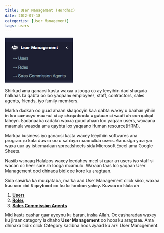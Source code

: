 ```yaml
---
title: User Management (Hordhac)
date: 2022-07-18
categories: [User Management]
tags: users
---
```


![users](/assets/images/1.png)

Shirkad ama ganacsi kasta waxaa u jooga oo ay leeyihiin dad shaqada halkaas ka qabta oo loo yaqaano employees, staff, contractors, sales agents, friends, iyo family members.

Marka dadkan oo guud ahaan shaqooyin kala qabta waxey u baahan yihiin in loo sameeyo maamul si ay shaqadooda u gutaan si waafi ah oon qalqal laheyn. Badanaaba dadakn waxaa guud ahaan loo yaqaan users, waxaana maamula waaxda ama qaybta loo yaqaano Human resource(HRM).

Markaa business iyo ganacsi kasta waxey leeyihiin softwares ana programyo kala duwan oo u sahlaya maamulida users. Gancsiga yara yar waxa uun ay isticmaalaan spreadsheets sida Microsoft Excel ama Google Sheets.

Nasiib wanaag Halalpos waxey leedahey meel si gaar ah users iyo staff si wacan oo heer sare ah looga maamulo. Waxaan taas loo yaqaan User Management ood dhinaca bidix ee kore ku aragtaan.

Sida sawirka ka muuqataba, marka aad User Management click siiso, waxaa kuu soo bixi 5 qaybood oo ku ka kooban yahey. Kuwaa oo klala ah

1. [**Users**](https://halalpos.com/users)
2. [**Roles**](https://halalpos.com/roles)
3. [**Sales Commission Agents**](https://halalpos.com/sales-commission-agents)

Mid kasta cashar gaar ayeynu ku baran, insha Allah. Oo casharadan waxey ku jiraan category la dhaho **User Management** oo hoos ku aragtaan. Ama dhinaxa bidix click Category kadibna hoos ayaad ku arki User Management.
